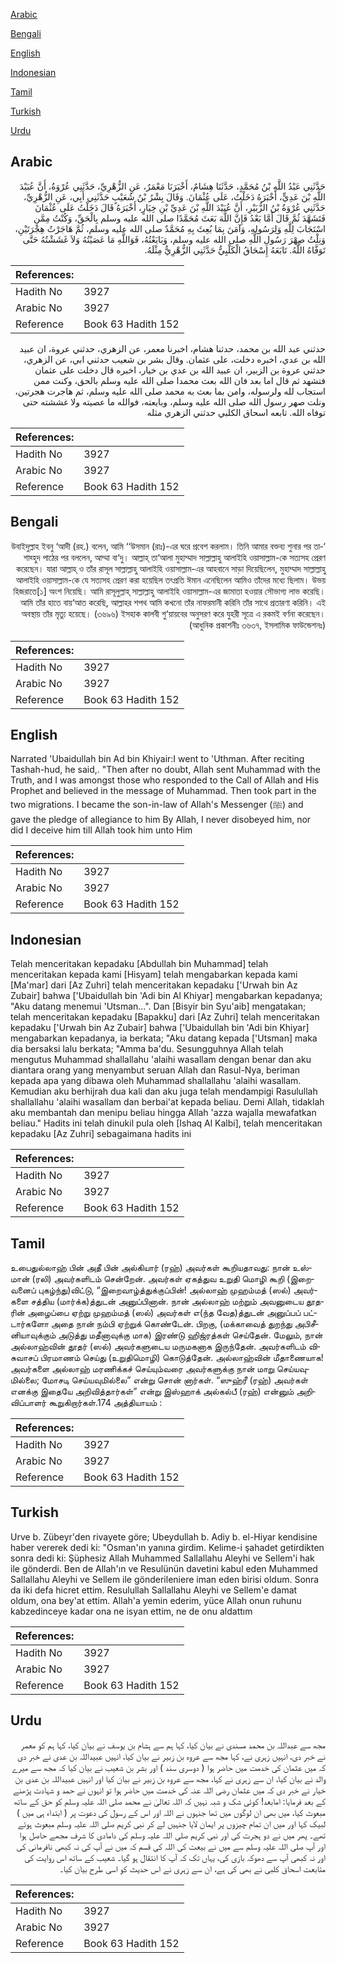 [Arabic](#arabic)

[Bengali](#bengali)

[English](#english)

[Indonesian](#indonesian)

[Tamil](#tamil)

[Turkish](#turkish)

[Urdu](#urdu)

## Arabic


<div dir="rtl" lang="ar" style={{fontSize:'larger',backgroundColor:'#f8f9fa',padding:20}}>
حَدَّثَنِي عَبْدُ اللَّهِ بْنُ مُحَمَّدٍ، حَدَّثَنَا هِشَامٌ، أَخْبَرَنَا مَعْمَرٌ، عَنِ الزُّهْرِيِّ، حَدَّثَنِي عُرْوَةُ، أَنَّ عُبَيْدَ اللَّهِ بْنَ عَدِيٍّ، أَخْبَرَهُ دَخَلْتُ، عَلَى عُثْمَانَ‏.‏ وَقَالَ بِشْرُ بْنُ شُعَيْبٍ حَدَّثَنِي أَبِي، عَنِ الزُّهْرِيِّ، حَدَّثَنِي عُرْوَةُ بْنُ الزُّبَيْرِ، أَنَّ عُبَيْدَ اللَّهِ بْنَ عَدِيِّ بْنِ خِيَارٍ، أَخْبَرَهُ قَالَ دَخَلْتُ عَلَى عُثْمَانَ فَتَشَهَّدَ ثُمَّ قَالَ أَمَّا بَعْدُ فَإِنَّ اللَّهَ بَعَثَ مُحَمَّدًا صلى الله عليه وسلم بِالْحَقِّ، وَكُنْتُ مِمَّنِ اسْتَجَابَ لِلَّهِ وَلِرَسُولِهِ، وَآمَنَ بِمَا بُعِثَ بِهِ مُحَمَّدٌ صلى الله عليه وسلم، ثُمَّ هَاجَرْتُ هِجْرَتَيْنِ، وَنِلْتُ صِهْرَ رَسُولِ اللَّهِ صلى الله عليه وسلم، وَبَايَعْتُهُ، فَوَاللَّهِ مَا عَصَيْتُهُ وَلاَ غَشَشْتُهُ حَتَّى تَوَفَّاهُ اللَّهُ‏.‏ تَابَعَهُ إِسْحَاقُ الْكَلْبِيُّ حَدَّثَنِي الزُّهْرِيُّ مِثْلَهُ‏.‏
</div>
<div style={{backgroundColor:'#f8f9fa',padding:20, marginBottom: 10}}><table> <thead> <tr> <th>References:</th> <th></th> </tr> </thead> <tbody><tr><td>Hadith No</td><td>3927</td></tr><tr><td>Arabic No</td><td>3927</td></tr><tr><td>Reference</td><td>Book 63 Hadith 152</td></tr></tbody></table></div>


<div dir="rtl" lang="ar" style={{fontSize:'larger',backgroundColor:'#f8f9fa',padding:20}}>
حدثني عبد الله بن محمد، حدثنا هشام، اخبرنا معمر، عن الزهري، حدثني عروة، ان عبيد الله بن عدي، اخبره دخلت، على عثمان. وقال بشر بن شعيب حدثني ابي، عن الزهري، حدثني عروة بن الزبير، ان عبيد الله بن عدي بن خيار، اخبره قال دخلت على عثمان فتشهد ثم قال اما بعد فان الله بعث محمدا صلى الله عليه وسلم بالحق، وكنت ممن استجاب لله ولرسوله، وامن بما بعث به محمد صلى الله عليه وسلم، ثم هاجرت هجرتين، ونلت صهر رسول الله صلى الله عليه وسلم، وبايعته، فوالله ما عصيته ولا غششته حتى توفاه الله. تابعه اسحاق الكلبي حدثني الزهري مثله
</div>
<div style={{backgroundColor:'#f8f9fa',padding:20, marginBottom: 10}}><table> <thead> <tr> <th>References:</th> <th></th> </tr> </thead> <tbody><tr><td>Hadith No</td><td>3927</td></tr><tr><td>Arabic No</td><td>3927</td></tr><tr><td>Reference</td><td>Book 63 Hadith 152</td></tr></tbody></table></div>

## Bengali


<div dir="rtl" lang="bn" style={{fontSize:'larger',backgroundColor:'#f8f9fa',padding:20}}>
‘উবাইদুল্লাহ ইবনু ‘আদী (রহ.) বলেন, আমি ‘‘উসমান (রাঃ)-এর ঘরে প্রবেশ করলাম। তিনি আমার বক্তব্য শুনার পর তাশাহ্হুদ পাঠের পর বললেন, আম্মা বা‘দু। আল্লাহ্ তা‘আলা মুহাম্মাদ সাল্লাল্লাহু আলাইহি ওয়াসাল্লাম-কে সত্যসহ প্রেরণ করেছেন। যারা আল্লাহ্ ও তাঁর রাসূল সাল্লাল্লাহু আলাইহি ওয়াসাল্লাম-এর আহবানে সাড়া দিয়েছিলেন, মুহাম্মাদ সাল্লাল্লাহু আলাইহি ওয়াসাল্লাম-কে যে সত্যসহ প্রেরণ করা হয়েছিল তৎপ্রতি ঈমান এনেছিলেন আমিও তাঁদের মধ্যে ছিলাম। উভয় হিজরাতে[১] অংশ নিয়েছি। আমি রাসূলুল্লাহ্ সাল্লাল্লাহু আলাইহি ওয়াসাল্লাম-এর জামাতা হওয়ার সৌভাগ্য লাভ করেছি। আমি তাঁর হাতে বায়‘আত করেছি, আল্লাহর শপথ আমি কখনো তাঁর নাফরমানী করিনি তাঁর সাথে প্রতারণা করিনি। এই অবস্থায় তাঁর মৃত্যু হয়েছে। (৩৬৯৬) ইসহাক কালবী শু‘য়ায়বের অনুসরণ করে যুহরী সূত্রে এ রকমই বর্ণনা করেছেন। (আধুনিক প্রকাশনীঃ ৩৬৩৭, ইসলামিক ফাউন্ডেশনঃ)
</div>
<div style={{backgroundColor:'#f8f9fa',padding:20, marginBottom: 10}}><table> <thead> <tr> <th>References:</th> <th></th> </tr> </thead> <tbody><tr><td>Hadith No</td><td>3927</td></tr><tr><td>Arabic No</td><td>3927</td></tr><tr><td>Reference</td><td>Book 63 Hadith 152</td></tr></tbody></table></div>

## English


<div dir="ltr" lang="en" style={{fontSize:'larger',backgroundColor:'#f8f9fa',padding:20}}>
Narrated 'Ubaidullah bin Ad bin Khiyair:I went to 'Uthman. After reciting Tashah-hud, he said,. "Then after no doubt, Allah sent Muhammad with the Truth, and I was amongst those who responded to the Call of Allah and His Prophet and believed in the message of Muhammad. Then took part in the two migrations. I became the son-in-law of Allah's Messenger (ﷺ) and gave the pledge of allegiance to him By Allah, I never disobeyed him, nor did I deceive him till Allah took him unto Him
</div>
<div style={{backgroundColor:'#f8f9fa',padding:20, marginBottom: 10}}><table> <thead> <tr> <th>References:</th> <th></th> </tr> </thead> <tbody><tr><td>Hadith No</td><td>3927</td></tr><tr><td>Arabic No</td><td>3927</td></tr><tr><td>Reference</td><td>Book 63 Hadith 152</td></tr></tbody></table></div>

## Indonesian


<div dir="ltr" lang="id" style={{fontSize:'larger',backgroundColor:'#f8f9fa',padding:20}}>
Telah menceritakan kepadaku [Abdullah bin Muhammad] telah menceritakan kepada kami [Hisyam] telah mengabarkan kepada kami [Ma'mar] dari [Az Zuhri] telah menceritakan kepadaku ['Urwah bin Az Zubair] bahwa ['Ubaidullah bin 'Adi bin Al Khiyar] mengabarkan kepadanya; "Aku datang menemui 'Utsman...". Dan [Bisyir bin Syu'aib] mengatakan; telah menceritakan kepadaku [Bapakku] dari [Az Zuhri] telah menceritakan kepadaku ['Urwah bin Az Zubair] bahwa ['Ubaidullah bin 'Adi bin Khiyar] mengabarkan kepadanya, ia berkata; "Aku datang kepada ['Utsman] maka dia bersaksi lalu berkata; "Amma ba'du. Sesungguhnya Allah telah mengutus Muhammad shallallahu 'alaihi wasallam dengan benar dan aku diantara orang yang menyambut seruan Allah dan Rasul-Nya, beriman kepada apa yang dibawa oleh Muhammad shallallahu 'alaihi wasallam. Kemudian aku berhijrah dua kali dan aku juga telah mendampigi Rasulullah shallallahu 'alaihi wasallam dan berbai'at kepada beliau. Demi Allah, tidaklah aku membantah dan menipu beliau hingga Allah 'azza wajalla mewafatkan beliau." Hadits ini telah dinukil pula oleh [Ishaq Al Kalbi], telah menceritakan kepadaku [Az Zuhri] sebagaimana hadits ini
</div>
<div style={{backgroundColor:'#f8f9fa',padding:20, marginBottom: 10}}><table> <thead> <tr> <th>References:</th> <th></th> </tr> </thead> <tbody><tr><td>Hadith No</td><td>3927</td></tr><tr><td>Arabic No</td><td>3927</td></tr><tr><td>Reference</td><td>Book 63 Hadith 152</td></tr></tbody></table></div>

## Tamil


<div dir="ltr" lang="ta" style={{fontSize:'larger',backgroundColor:'#f8f9fa',padding:20}}>
உபைதுல்லாஹ் பின் அதீ பின் அல்கியார் (ரஹ்) அவர்கள் கூறியதாவது: நான் உஸ்மான் (ரலி) அவர்களிடம் சென்றேன். அவர்கள் ஏகத்துவ உறுதி மொழி கூறி (இறைவனைப் புகழ்ந்து)விட்டு, “இறைவாழ்த்துக்குப்பின்! அல்லாஹ் முஹம்மத் (ஸல்) அவர்களை சத்திய (மார்க்க)த்துடன் அனுப்பினான். நான் அல்லாஹ் மற்றும் அவனுடைய தூதரின் அழைப்பை ஏற்று முஹம்மத் (ஸல்) அவர்கள் எ(ந்த வேத)த்துடன் அனுப்பப் பட்டார்களோ அதை நான் நம்பி ஏற்றுக் கொண்டேன். பிறகு, (மக்காவைத் துறந்து அபிசீனியாவுக்கும் அடுத்து மதீனாவுக்கு மாக) இரண்டு ஹிஜ்ரத்கள் செய்தேன். மேலும், நான் அல்லாஹ்வின் தூதர் (ஸல்) அவர்களுடைய மருமகனாக இருந்தேன். அவர்களிடம் விசுவாசப் பிரமாணம் செய்து (உறுதிமொழி) கொடுத்தேன். அல்லாஹ்வின் மீதாணையாக! அவர்களை அல்லாஹ் மரணிக்கச் செய்யும்வரை அவர்களுக்கு நான் மாறு செய்யவுமில்லை; மோசடி செய்யவுமில்லை” என்று சொன் னார்கள். “ஸுஹ்ரீ (ரஹ்) அவர்கள் எனக்கு இதையே அறிவித்தார்கள்” என்று இஸ்ஹாக் அல்கல்பீ (ரஹ்) என்னும் அறிவிப்பாளர் கூறுகிறார்கள்.174 அத்தியாயம் :
</div>
<div style={{backgroundColor:'#f8f9fa',padding:20, marginBottom: 10}}><table> <thead> <tr> <th>References:</th> <th></th> </tr> </thead> <tbody><tr><td>Hadith No</td><td>3927</td></tr><tr><td>Arabic No</td><td>3927</td></tr><tr><td>Reference</td><td>Book 63 Hadith 152</td></tr></tbody></table></div>

## Turkish


<div dir="ltr" lang="tr" style={{fontSize:'larger',backgroundColor:'#f8f9fa',padding:20}}>
Urve b. Zübeyr'den rivayete göre; Ubeydullah b. Adiy b. el-Hiyar kendisine haber vererek dedi ki: "Osman'ın yanına girdim. Kelime-i şahadet getirdikten sonra dedi ki: Şüphesiz Allah Muhammed Sallallahu Aleyhi ve Sellem'i hak ile gönderdi. Ben de Allah'ın ve Resulünün davetini kabul eden Muhammed Sallallahu Aleyhi ve Sellem ile gönderileniere iman eden birisi oldum. Sonra da iki defa hicret ettim. Resulullah Sallallahu Aleyhi ve Sellem'e damat oldum, ona bey'at ettim. Allah'a yemin ederim, yüce Allah onun ruhunu kabzedinceye kadar ona ne isyan ettim, ne de onu aldattım
</div>
<div style={{backgroundColor:'#f8f9fa',padding:20, marginBottom: 10}}><table> <thead> <tr> <th>References:</th> <th></th> </tr> </thead> <tbody><tr><td>Hadith No</td><td>3927</td></tr><tr><td>Arabic No</td><td>3927</td></tr><tr><td>Reference</td><td>Book 63 Hadith 152</td></tr></tbody></table></div>

## Urdu


<div dir="rtl" lang="ur" style={{fontSize:'larger',backgroundColor:'#f8f9fa',padding:20}}>
مجھ سے عبداللہ بن محمد مسندی نے بیان کیا، کہا ہم سے ہشام بن یوسف نے بیان کیا، کہا ہم کو معمر نے خبر دی، انہیں زہری نے، کہا مجھ سے عروہ بن زبیر نے بیان کیا، انہیں عبیداللہ بن عدی نے خبر دی کہ میں عثمان کی خدمت میں حاضر ہوا ( دوسری سند ) اور بشر بن شعیب نے بیان کیا کہ مجھ سے میرے والد نے بیان کیا، ان سے زہری نے کہا، مجھ سے عروہ بن زبیر نے بیان کیا اور انہیں عبیداللہ بن عدی بن خیار نے خبر دی کہ میں عثمان رضی اللہ عنہ کی خدمت میں حاضر ہوا تو انہوں نے حمد و شہادت پڑھنے کے بعد فرمایا: امابعد! کوئی شک و شبہ نہیں کہ اللہ تعالیٰ نے محمد صلی اللہ علیہ وسلم کو حق کے ساتھ مبعوث کیا، میں بھی ان لوگوں میں تھا جنہوں نے اللہ اور اس کے رسول کی دعوت پر ( ابتداء ہی میں ) لبیک کہا اور میں ان تمام چیزوں پر ایمان لایا جنہیں لے کر نبی کریم صلی اللہ علیہ وسلم مبعوث ہوئے تھے۔ پھر میں نے دو ہجرت کی اور نبی کریم صلی اللہ علیہ وسلم کی دامادی کا شرف مجھے حاصل ہوا اور آپ صلی اللہ علیہ وسلم سے میں نے بیعت کی اللہ کی قسم کہ میں نے آپ کی نہ کبھی نافرمانی کی اور نہ کبھی آپ سے دھوکہ بازی کی، یہاں تک کہ آپ کا انتقال ہو گیا۔ شعیب کے ساتھ اس روایت کی متابعت اسحاق کلبی نے بھی کی ہے، ان سے زہری نے اس حدیث کو اسی طرح بیان کیا۔
</div>
<div style={{backgroundColor:'#f8f9fa',padding:20, marginBottom: 10}}><table> <thead> <tr> <th>References:</th> <th></th> </tr> </thead> <tbody><tr><td>Hadith No</td><td>3927</td></tr><tr><td>Arabic No</td><td>3927</td></tr><tr><td>Reference</td><td>Book 63 Hadith 152</td></tr></tbody></table></div>